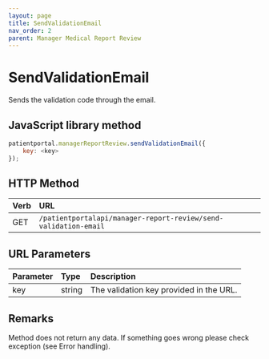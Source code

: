 ```yaml
---
layout: page
title: SendValidationEmail
nav_order: 2
parent: Manager Medical Report Review
---
```


# SendValidationEmail

Sends the validation code through the email.

## JavaScript library method

```javascript
patientportal.managerReportReview.sendValidationEmail({
    key: <key>
});
```

## HTTP Method

| Verb | URL                                               |
|:-----|:--------------------------------------------------|
| GET | `/patientportalapi/manager-report-review/send-validation-email` |

## URL Parameters

| Parameter | Type   | Description                                                 |
|:----------|:-------|:------------------------------------------------------------|
| key | string | The validation key provided in the URL. |

## Remarks

Method does not return any data. If something goes wrong please check exception (see Error handling).
